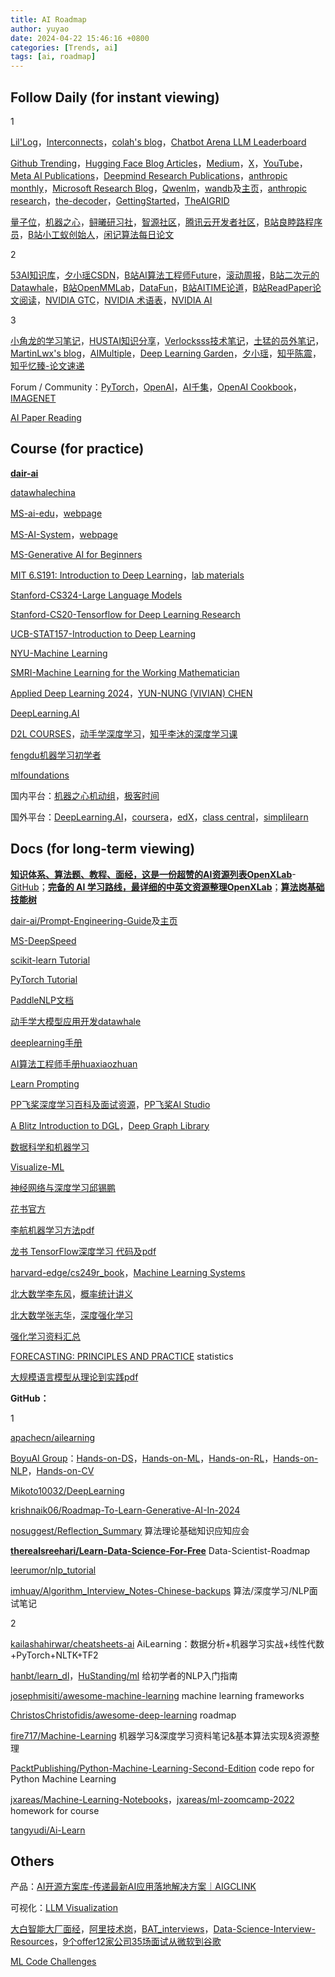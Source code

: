 ```yaml
---
title: AI Roadmap
author: yuyao
date: 2024-04-22 15:46:16 +0800 
categories: [Trends, ai]
tags: [ai, roadmap]
---
```

## Follow Daily (for instant viewing)
1

[Lil'Log](https://lilianweng.github.io/)，[Interconnects](https://www.interconnects.ai/)，[colah's blog](http://colah.github.io/)，[Chatbot Arena LLM Leaderboard](https://lmarena.ai/)

[Github Trending](https://github.com/trending)，[Hugging Face Blog Articles](https://huggingface.co/blog)，[Medium](https://medium.com/)，[X](https://twitter.com/home)，[YouTube](https://www.youtube.com/)，[Meta AI Publications](https://ai.meta.com/resources/)，[Deepmind Research Publications](https://deepmind.google/research/publications/)，[anthropic monthly](https://transformer-circuits.pub/)，[Microsoft Research Blog](https://www.microsoft.com/en-us/research/blog/)，[Qwenlm](https://qwenlm.github.io/)，[wandb](https://wandb.ai/fully-connected)及[主页](https://wandb.ai/yuy4o)，[anthropic research](https://www.anthropic.com/research)，[the-decoder](https://the-decoder.com/)，[GettingStarted](https://www.gettingstarted.ai/)，[TheAIGRID](https://www.youtube.com/@TheAiGrid)

[量子位](https://www.qbitai.com/)，[机器之心](https://www.jiqizhixin.com/)，[鲟曦研习社](https://www.kuxai.com/)，[智源社区](https://hub.baai.ac.cn/)，[腾讯云开发者社区](https://cloud.tencent.com/developer/user/10335767)，[B站良睦路程序员](https://space.bilibili.com/45156039)，[B站小工蚁创始人](https://space.bilibili.com/478674499)，[闲记算法每日论文](https://lonePatient.github.io)

2 

[53AI知识库](https://www.53ai.com/news.html)，[夕小瑶CSDN](https://blog.csdn.net/xixiaoyaoww)，[B站AI算法工程师Future](https://space.bilibili.com/1190294984)，[滚动周报](https://github.com/cbamls/AI_Tutorial)，[B站二次元的Datawhale](https://space.bilibili.com/431850986)，[B站OpenMMLab](https://space.bilibili.com/1293512903)，[DataFun](https://www.datafuntalk.com/)，[B站AITIME论道](https://space.bilibili.com/503316308)，[B站ReadPaper论文阅读](https://space.bilibili.com/1706874133)，[NVIDIA GTC](https://www.nvidia.cn/gtc-global/)，[NVIDIA 术语表](https://www.nvidia.cn/glossary/data-science/)，[NVIDIA AI](https://www.nvidia.com/en-us/ai/)

3

[小角龙的学习笔记](https://zhang-each.github.io/My-CS-Notebook/)，[HUSTAI知识分享](https://hustai.gitee.io/zh/)，[Verlocksss技术笔记](https://www.zhihu.com/column/c_1663274672774070272)，[土猛的员外笔记](https://luxiangdong.com/)，[MartinLwx's blog](https://martinlwx.github.io/zh-cn/)，[AIMultiple](https://research.aimultiple.com/)，[Deep Learning Garden](https://deeplearning.lipingyang.org/)，[夕小瑶](https://www.nousbuild.org/codelab/tsxiyao/)，[知乎陈震](https://www.zhihu.com/people/chen-zhen-70-41/)，[知乎忆臻-论文速递](https://www.zhihu.com/people/qinlibo_nlp)

Forum / Community：[PyTorch](https://discuss.pytorch.org/)，[OpenAI](https://community.openai.com/)，[AI千集](https://aiqianji.com/blog/)，[OpenAI Cookbook](https://cookbook.openai.com/)，[IMAGENET](https://image-net.org/index.php)

[AI Paper Reading](https://blog.yuy4o.com/posts/AI-Paper-Roadmap/)

## Course (for practice)
[**dair-ai**](https://github.com/dair-ai)

[datawhalechina](https://github.com/datawhalechina)

[MS-ai-edu](https://github.com/microsoft/ai-edu)，[webpage](https://microsoft.github.io/ai-edu/)

[MS-AI-System](https://github.com/microsoft/AI-System/tree/main/Textbook)，[webpage](https://microsoft.github.io/AI-System/)

[MS-Generative AI for Beginners](https://microsoft.github.io/generative-ai-for-beginners/#/)

[MIT 6.S191: Introduction to Deep Learning](https://introtodeeplearning.com/)，[lab materials](https://github.com/aamini/introtodeeplearning)

[Stanford-CS324-Large Language Models](https://stanford-cs324.github.io/winter2022/)

[Stanford-CS20-Tensorflow for Deep Learning Research](https://github.com/chiphuyen/stanford-tensorflow-tutorials)

[UCB-STAT157-Introduction to Deep Learning](https://c.d2l.ai/berkeley-stat-157/)

[NYU-Machine Learning](https://davidrosenberg.github.io/ml2019/#home)

[SMRI-Machine Learning for the Working Mathematician](https://sites.google.com/view/mlwm-seminar-2022/home)

[Applied Deep Learning 2024](https://www.csie.ntu.edu.tw/~miulab/f113-adl/)，[YUN-NUNG (VIVIAN) CHEN](https://www.csie.ntu.edu.tw/~yvchen/)

[DeepLearning.AI](https://www.deeplearning.ai/)

[D2L COURSES](https://course.d2l.ai/)，[动手学深度学习](https://zh-v2.d2l.ai/)，[知乎李沐的深度学习课](https://www.zhihu.com/education/video-course/1647604835598092705)

[fengdu机器学习初学者](http://www.ai-start.com/)

[mlfoundations](https://github.com/mlfoundations)

国内平台：[机器之心机动组](https://app6ca5octe2206.pc.xiaoe-tech.com/)，[极客时间](https://time.geekbang.org/)

国外平台：[DeepLearning.AI](https://www.deeplearning.ai/)，[coursera](https://www.coursera.org/)，[edX](https://www.edx.org/)，[class central](https://www.classcentral.com/)，[simplilearn](https://www.simplilearn.com/)

## Docs (for long-term viewing)

[**知识体系、算法题、教程、面经，这是一份超赞的AI资源列表OpenXLab**](https://cloud.tencent.com/developer/article/1472683)-[GitHub](https://github.com/Awesome-Interview/Awesome-Interview)；[**完备的 AI 学习路线，最详细的中英文资源整理OpenXLab**](https://mp.weixin.qq.com/s/dI0im1AZmwrFQCO2uWiXXg)；[**算法岗基础技能树**](https://segmentfault.com/a/1190000022349966)

[dair-ai/Prompt-Engineering-Guide](https://github.com/dair-ai/Prompt-Engineering-Guide)及[主页](https://www.promptingguide.ai/zh)

[MS-DeepSpeed](https://www.deepspeed.ai/)

[scikit-learn Tutorial](https://scikit-learn.org/)

[PyTorch Tutorial](https://pytorch-tutorial.readthedocs.io/en/latest/)

[PaddleNLP文档](https://paddlenlp.readthedocs.io/zh/latest/)

[动手学大模型应用开发datawhale](https://datawhalechina.github.io/llm-universe/#/)

[deeplearning手册](https://deeplearning-doc.readthedocs.io/en/latest/#)

[AI算法工程师手册huaxiaozhuan](https://www.huaxiaozhuan.com/)

[Learn Prompting](https://learnprompting.org/docs/intro)

[PP飞桨深度学习百科及面试资源](https://paddlepedia.readthedocs.io/en/latest/)，[PP飞桨AI Studio](https://aistudio.baidu.com/index/creations/project)

[A Blitz Introduction to DGL](https://docs.dgl.ai/tutorials/blitz/index.html)，[Deep Graph Library](https://www.dgl.ai/) 

[数据科学和机器学习](https://mlhowto.readthedocs.io/en/latest/)

[Visualize-ML](https://github.com/Visualize-ML)

[神经网络与深度学习邱锡鹏](https://nndl.github.io/)

[花书官方](https://www.deeplearningbook.org/)

[李航机器学习方法pdf](https://www.tup.tsinghua.edu.cn/upload/books/yz/093532-01.pdf)

[龙书 TensorFlow深度学习 代码及pdf](https://github.com/dragen1860/Deep-Learning-with-TensorFlow-book)

[harvard-edge/cs249r_book](https://github.com/harvard-edge/cs249r_book)，[Machine Learning Systems](https://harvard-edge.github.io/cs249r_book/)

[北大数学李东风](https://www.math.pku.edu.cn/teachers/lidf/)，[概率统计讲义](https://www.math.pku.edu.cn/teachers/lidf/course/probstathsy/probstathsy.pdf)

[北大数学张志华](https://www.math.pku.edu.cn/teachers/zhzhang/)，[深度强化学习](https://www.math.pku.edu.cn/teachers/zhzhang/drl_v1.pdf)

[强化学习资料汇总](https://taospirit.github.io/2019/04/15/%E5%BC%BA%E5%8C%96%E5%AD%A6%E4%B9%A0%E5%85%A5%E9%97%A8/)

[FORECASTING: PRINCIPLES AND PRACTICE](https://otexts.com/) statistics

[大规模语言模型从理论到实践pdf](https://intro-llm.github.io/chapter/LLM-TAP.pdf)

**GitHub：**

1

[apachecn/ailearning](https://github.com/apachecn/ailearning)

[BoyuAI Group](https://github.com/boyu-ai)：[Hands-on-DS](https://ds.boyuai.com)，[Hands-on-ML](https://hml.boyuai.com/)，[Hands-on-RL](https://hrl.boyuai.com/)，[Hands-on-NLP](https://hnlp.boyuai.com)，[Hands-on-CV](https://hcv.boyuai.com)

[Mikoto10032/DeepLearning](https://github.com/Mikoto10032/DeepLearning)

[krishnaik06/Roadmap-To-Learn-Generative-AI-In-2024](https://github.com/krishnaik06/Roadmap-To-Learn-Generative-AI-In-2024)

[nosuggest/Reflection_Summary](https://github.com/nosuggest/Reflection_Summary) 算法理论基础知识应知应会

[**therealsreehari/Learn-Data-Science-For-Free**](https://github.com/therealsreehari/Learn-Data-Science-For-Free) Data-Scientist-Roadmap

[leerumor/nlp_tutorial](https://github.com/leerumor/nlp_tutorial)

[imhuay/Algorithm_Interview_Notes-Chinese-backups](https://github.com/imhuay/Algorithm_Interview_Notes-Chinese-backups) 算法/深度学习/NLP面试笔记

2

[kailashahirwar/cheatsheets-ai](https://github.com/kailashahirwar/cheatsheets-ai) AiLearning：数据分析+机器学习实战+线性代数+PyTorch+NLTK+TF2

[hanbt/learn_dl](https://github.com/hanbt/learn_dl)，[HuStanding/ml](https://github.com/HuStanding/ml) 给初学者的NLP入门指南

[josephmisiti/awesome-machine-learning](https://github.com/josephmisiti/awesome-machine-learning) machine learning frameworks

[ChristosChristofidis/awesome-deep-learning](https://github.com/ChristosChristofidis/awesome-deep-learning) roadmap

[fire717/Machine-Learning](https://github.com/fire717/Machine-Learning) 机器学习&深度学习资料笔记&基本算法实现&资源整理

[PacktPublishing/Python-Machine-Learning-Second-Edition](https://github.com/PacktPublishing/Python-Machine-Learning-Second-Edition) code repo for Python Machine Learning

[jxareas/Machine-Learning-Notebooks](https://github.com/jxareas/Machine-Learning-Notebooks)，[jxareas/ml-zoomcamp-2022](https://github.com/jxareas/ml-zoomcamp-2022) homework for course

[tangyudi/Ai-Learn](https://github.com/tangyudi/Ai-Learn/)

## Others

产品：[AI开源方案库-传递最新AI应用落地解决方案｜AIGCLINK](https://d.aigclink.ai/)

可视化：[LLM Visualization](https://bbycroft.net/llm)

[大白智能大厂面经](https://www.jiangdabai.com/大厂面试直通车)，[阿里技术岗](https://zhuanlan.zhihu.com/p/565656083)，[BAT_interviews](https://github.com/lengyue1024/BAT_interviews)，[Data-Science-Interview-Resources](https://github.com/rbhatia46/Data-Science-Interview-Resources)，[9个offer12家公司35场面试从微软到谷歌](https://blog.csdn.net/computerme/article/details/24589065)

[ML Code Challenges](https://www.deep-ml.com/)
